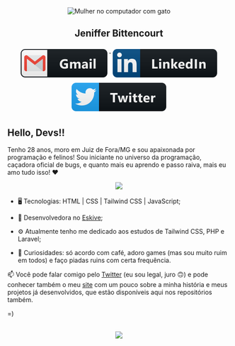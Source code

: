 <p align="center">
 <img width="120px" src="https://www.imagemhost.com.br/images/2021/02/01/cat.png" align="center" alt="Mulher no computador com gato" />
 <h2 align="center">Jeniffer Bittencourt</h2>
 <p align="center">
  <a href="mailto:lo.jbittencourt@gmail.com">
    <img src="gmail.svg" alt="gmail" style="vertical-align:top; margin:6px 4px">
  </a> 
  <a href="https://www.linkedin.com/in/jeniffer-bittencourt/">
    <img src="linkedin.svg" alt="linkedin" style="vertical-align:top; margin:6px 4px">
  </a>
  <a href="https://twitter.com/jeniblo_dev">
    <img src="twitter.svg" alt="twitter" style="vertical-align:top; margin:6px 4px">
  </a>
</p>
</p>

## Hello, Devs!!

Tenho 28 anos, moro em Juiz de Fora/MG e sou apaixonada por programação e felinos! Sou iniciante no universo da programação, caçadora oficial de bugs, e quanto mais eu aprendo e passo raiva, mais eu amo tudo isso!  ❤

<p align="center">
  <img src="https://super.abril.com.br/wp-content/uploads/2016/09/super_imggato_digitando_0.gif" width="400">
</p>

* 🖥️ Tecnologias: HTML | CSS | Tailwind CSS | JavaScript;

* 🔭 Desenvolvedora no [Eskive](https://www.eskive.com.br);

* ⚙ Atualmente tenho me dedicado aos estudos de Tailwind CSS, PHP e Laravel;

* 🤔 Curiosidades: só acordo com café, adoro games (mas sou muito ruim em todos) e faço piadas ruins com certa frequência.

📫 Você pode falar comigo pelo [Twitter](https://twitter.com/jeniblo_dev) (eu sou legal, juro 🙃) e pode conhecer também o meu [site](https://jeniblodev.github.io/-site_projetos/) com um pouco sobre a minha história e meus projetos já desenvolvidos, que estão disponíveis aqui nos repositórios também.

=)

##
<p align="center">
  <a href="https://github.com/jeniblodev/github-readme-stats">
    <img align="center" src="https://github-readme-stats.vercel.app/api/top-langs/?username=jeniblodev&layout=compact" />
  </a>
</p>
